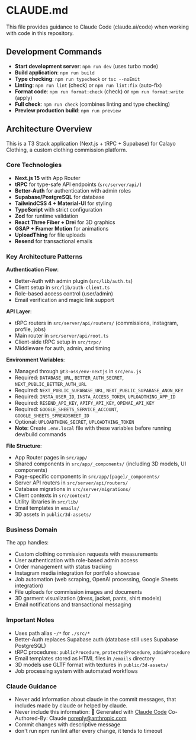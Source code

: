 # CLAUDE.md

This file provides guidance to Claude Code (claude.ai/code) when working with code in this repository.

## Development Commands

- **Start development server**: `npm run dev` (uses turbo mode)
- **Build application**: `npm run build`
- **Type checking**: `npm run typecheck` or `tsc --noEmit`
- **Linting**: `npm run lint` (check) or `npm run lint:fix` (auto-fix)
- **Format code**: `npm run format:check` (check) or `npm run format:write` (apply)
- **Full check**: `npm run check` (combines linting and type checking)
- **Preview production build**: `npm run preview`

## Architecture Overview

This is a T3 Stack application (Next.js + tRPC + Supabase) for Calayo Clothing, a custom clothing commission platform.

### Core Technologies
- **Next.js 15** with App Router
- **tRPC** for type-safe API endpoints (`src/server/api/`)
- **Better-Auth** for authentication with admin roles
- **Supabase/PostgreSQL** for database
- **TailwindCSS 4 + Material-UI** for styling
- **TypeScript** with strict configuration
- **Zod** for runtime validation
- **React Three Fiber + Drei** for 3D graphics
- **GSAP + Framer Motion** for animations
- **UploadThing** for file uploads
- **Resend** for transactional emails

### Key Architecture Patterns

**Authentication Flow**:
- Better-Auth with admin plugin (`src/lib/auth.ts`)
- Client setup in `src/lib/auth-client.ts`
- Role-based access control (user/admin)
- Email verification and magic link support

**API Layer**:
- tRPC routers in `src/server/api/routers/` (commissions, instagram, profile, jobs)
- Main router in `src/server/api/root.ts`
- Client-side tRPC setup in `src/trpc/`
- Middleware for auth, admin, and timing

**Environment Variables**:
- Managed through `@t3-oss/env-nextjs` in `src/env.js`
- Required: `DATABASE_URL`, `BETTER_AUTH_SECRET`, `NEXT_PUBLIC_BETTER_AUTH_URL`
- Required: `NEXT_PUBLIC_SUPABASE_URL`, `NEXT_PUBLIC_SUPABASE_ANON_KEY`
- Required: `INSTA_USER_ID`, `INSTA_ACCESS_TOKEN`, `UPLOADTHING_APP_ID`
- Required: `RESEND_API_KEY`, `APIFY_API_KEY`, `OPENAI_API_KEY`
- Required: `GOOGLE_SHEETS_SERVICE_ACCOUNT`, `GOOGLE_SHEETS_SPREADSHEET_ID`
- Optional: `UPLOADTHING_SECRET`, `UPLOADTHING_TOKEN`
- **Note**: Create `.env.local` file with these variables before running dev/build commands

**File Structure**:
- App Router pages in `src/app/`
- Shared components in `src/app/_components/` (including 3D models, UI components)
- Page-specific components in `src/app/[page]/_components/`
- Server API routers in `src/server/api/routers/`
- Database migrations in `src/server/migrations/`
- Client contexts in `src/context/`
- Utility libraries in `src/lib/`
- Email templates in `emails/`
- 3D assets in `public/3d-assets/`

### Business Domain

The app handles:
- Custom clothing commission requests with measurements
- User authentication with role-based admin access
- Order management with status tracking
- Instagram media integration for portfolio showcase
- Job automation (web scraping, OpenAI processing, Google Sheets integration)
- File uploads for commission images and documents
- 3D garment visualization (dress, jacket, pants, shirt models)
- Email notifications and transactional messaging

### Important Notes

- Uses path alias `~/*` for `./src/*`
- Better-Auth replaces Supabase auth (database still uses Supabase PostgreSQL)
- tRPC procedures: `publicProcedure`, `protectedProcedure`, `adminProcedure`
- Email templates stored as HTML files in `/emails` directory
- 3D models use GLTF format with textures in `public/3d-assets/`
- Job processing system with automated workflows

### Claude Guidance
- Never add information about claude in the commit messages, that includes made by claude or helped by claude.
- Never include this information: 🤖 Generated with [Claude Code](https://claude.ai/code)                                                           Co-Authored-By: Claude <noreply@anthropic.com>
- Commit changes with descriptive message
- don't run npm run lint after every change, it tends to timeout